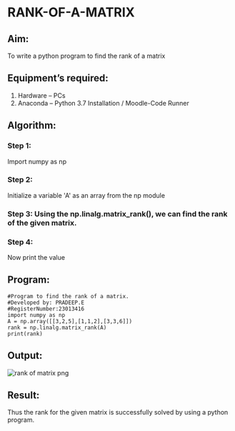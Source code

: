 # RANK-OF-A-MATRIX
## Aim:
To write a python program to find the rank of a matrix
## Equipment’s required:
1. 	Hardware – PCs
2. 	Anaconda – Python 3.7 Installation / Moodle-Code Runner
## Algorithm:
### Step 1: 
Import numpy as np
### Step 2:
Initialize a variable 'A' as an array from the np module
### Step 3: Using the np.linalg.matrix_rank(), we can find the rank of the given matrix.
### Step 4:
Now print the value 
## Program:
```
#Program to find the rank of a matrix.
#Developed by: PRADEEP.E
#RegisterNumber:23013416
import numpy as np
A = np.array([[3,2,5],[1,1,2],[3,3,6]])
rank = np.linalg.matrix_rank(A)
print(rank)
```
## Output:
![rank of matrix png](https://github.com/pradeeprajeswari/RANK-OF-A-MATRIX/assets/145743112/5ad94fab-b89c-414e-87fb-adfe26c3de27)


## Result:
Thus the rank for the given matrix is successfully solved by  using a python program.

